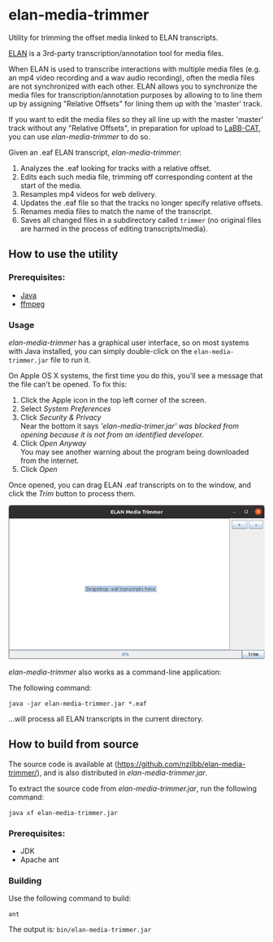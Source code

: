 # elan-media-trimmer

Utility for trimming the offset media linked to ELAN transcripts.

[ELAN](https://archive.mpi.nl/tla/elan)
is a 3rd-party transcription/annotation tool for media files.

When ELAN is used to transcribe interactions with multiple media files (e.g. an mp4 video
recording and a wav audio recording), often the media files are not synchronized with each
other. ELAN allows you to synchronize the media files for transcription/annotation
purposes by allowing to to line them up by assigning "Relative Offsets" for lining them up
with the 'master' track.

If you want to edit the media files so they all line up with the master 'master' track
without any "Relative Offsets", in preparation for upload to
[LaBB-CAT](https://labbcat.canterbury.ac.nz/),
you can use *elan-media-trimmer* to do so. 

Given an .eaf ELAN transcript, *elan-media-trimmer*:
1. Analyzes the .eaf looking for tracks with a relative offset.
2. Edits each such media file, trimming off corresponding content at the start of the media.
3. Resamples mp4 videos for web delivery.
4. Updates the .eaf file so that the tracks no longer specify relative offsets.
5. Renames media files to match the name of the transcript.
6. Saves all changed files in a subdirectory called `trimmer` (no original files are
   harmed in the process of editing transcripts/media).

## How to use the utility

### Prerequisites:

* [Java](https://www.java.com/)
* [ffmpeg](https://ffmpeg.org/)

### Usage

*elan-media-trimmer* has a graphical user interface, so on most systems with Java
installed, you can simply double-click on the `elan-media-trimmer.jar` file to run it.

On Apple OS X systems, the first time you do this, you'll see a message that the file
can't be opened. To fix this:

1. Click the Apple icon in the top left corner of the screen.
2. Select *System Preferences*
3. Click *Security & Privacy*  
      Near the bottom it says *'elan-media-trimer.jar' was blocked from opening because it
      is not from an identified developer.*
4. Click *Open Anyway*  
      You may see another warning about the program being downloaded from the internet.
5. Click *Open*

Once opened, you can drag ELAN .eaf transcripts on to the window, and click the *Trim*
button to process them.

![Screenshot of elan-media-trimmer](https://raw.githubusercontent.com/nzilbb/elan-media-trimmer/master/resources/elan-media-trimmer-gui.png)
 
*elan-media-trimmer* also works as a command-line application:

The following command:

```
java -jar elan-media-trimmer.jar *.eaf
```

...will process all ELAN transcripts in the current directory.

## How to build from source

The source code is available at (https://github.com/nzilbb/elan-media-trimmer/), and is
also distributed in *elan-media-trimmer.jar*.

To extract the source code from *elan-media-trimmer.jar*, run the following command:

```
java xf elan-media-trimmer.jar
```

### Prerequisites:

* JDK
* Apache ant

### Building

Use the following command to build:

```
ant
```

The output is:
`bin/elan-media-trimmer.jar`

